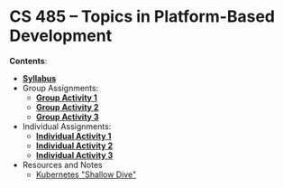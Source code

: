 # CS 485 – Topics in Platform-Based Development

**Contents**:

* **[Syllabus](SYLLABUS.md)**
* Group Assignments:
  * **[Group Activity 1](ASSIGN1.md)**
  * **[Group Activity 2](ASSIGN2.md)**
  * **[Group Activity 3](ASSIGN3.md)**
* Individual Assignments:
  * **[Individual Activity 1](I_ASSIGN1.md)**
  * **[Individual Activity 2](I_ASSIGN2.md)**
  * **[Individual Activity 3](I_ASSIGN3.md)**
* Resources and Notes
  * [Kubernetes "Shallow Dive"](KUBERNETES.md)
